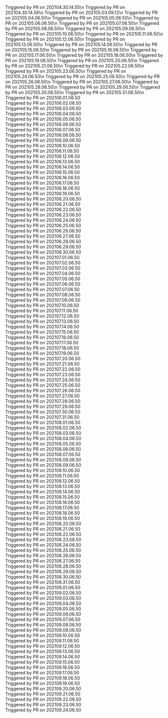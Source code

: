 
  Triggered by PR on 202104.30.14.55\n
  Triggered by PR on 202104.30.14.56\n
  Triggered by PR on 202105.03.09.12\n
  Triggered by PR on 202105.04.06.50\n
  Triggered by PR on 202105.05.06.50\n
  Triggered by PR on 202105.06.06.50\n
  Triggered by PR on 202105.07.06.50\n
  Triggered by PR on 202105.08.06.50\n
  Triggered by PR on 202105.09.06.50\n
  Triggered by PR on 202105.10.06.50\n
  Triggered by PR on 202105.11.06.50\n
  Triggered by PR on 202105.12.06.50\n
  Triggered by PR on 202105.13.06.50\n
  Triggered by PR on 202105.14.06.50\n
  Triggered by PR on 202105.15.06.50\n
  Triggered by PR on 202105.16.06.50\n
  Triggered by PR on 202105.17.06.50\n
  Triggered by PR on 202105.18.06.50\n
  Triggered by PR on 202105.19.06.50\n
  Triggered by PR on 202105.20.06.50\n
  Triggered by PR on 202105.21.06.50\n
  Triggered by PR on 202105.22.06.50\n
  Triggered by PR on 202105.23.06.50\n
  Triggered by PR on 202105.24.06.50\n
  Triggered by PR on 202105.25.06.50\n
  Triggered by PR on 202105.26.06.50\n
  Triggered by PR on 202105.27.06.50\n
  Triggered by PR on 202105.28.06.50\n
  Triggered by PR on 202105.29.06.50\n
  Triggered by PR on 202105.30.06.50\n
  Triggered by PR on 202105.31.06.50\n
  Triggered by PR on 202106.01.06.50  
  Triggered by PR on 202106.02.06.50  
  Triggered by PR on 202106.03.06.50  
  Triggered by PR on 202106.04.06.50  
  Triggered by PR on 202106.05.06.50  
  Triggered by PR on 202106.06.06.50  
  Triggered by PR on 202106.07.06.50  
  Triggered by PR on 202106.08.06.50  
  Triggered by PR on 202106.09.06.50  
  Triggered by PR on 202106.10.06.50  
  Triggered by PR on 202106.11.06.50  
  Triggered by PR on 202106.12.06.50  
  Triggered by PR on 202106.13.06.50  
  Triggered by PR on 202106.14.06.50  
  Triggered by PR on 202106.15.06.50  
  Triggered by PR on 202106.16.06.50  
  Triggered by PR on 202106.17.06.50  
  Triggered by PR on 202106.18.06.50  
  Triggered by PR on 202106.19.06.50  
  Triggered by PR on 202106.20.06.50  
  Triggered by PR on 202106.21.06.50  
  Triggered by PR on 202106.22.06.50  
  Triggered by PR on 202106.23.06.50  
  Triggered by PR on 202106.24.06.50  
  Triggered by PR on 202106.25.06.50  
  Triggered by PR on 202106.26.06.50  
  Triggered by PR on 202106.27.06.50  
  Triggered by PR on 202106.28.06.50  
  Triggered by PR on 202106.29.06.50  
  Triggered by PR on 202106.30.06.50  
  Triggered by PR on 202107.01.06.50  
  Triggered by PR on 202107.02.06.50  
  Triggered by PR on 202107.03.06.50  
  Triggered by PR on 202107.04.06.50  
  Triggered by PR on 202107.05.06.50  
  Triggered by PR on 202107.06.06.50  
  Triggered by PR on 202107.07.06.50  
  Triggered by PR on 202107.08.06.50  
  Triggered by PR on 202107.09.06.50  
  Triggered by PR on 202107.10.06.50  
  Triggered by PR on 202107.11.06.50  
  Triggered by PR on 202107.12.06.50  
  Triggered by PR on 202107.13.06.50  
  Triggered by PR on 202107.14.06.50  
  Triggered by PR on 202107.15.06.50  
  Triggered by PR on 202107.16.06.50  
  Triggered by PR on 202107.17.06.50  
  Triggered by PR on 202107.18.06.50  
  Triggered by PR on 202107.19.06.50  
  Triggered by PR on 202107.20.06.50  
  Triggered by PR on 202107.21.06.50  
  Triggered by PR on 202107.22.06.50  
  Triggered by PR on 202107.23.06.50  
  Triggered by PR on 202107.24.06.50  
  Triggered by PR on 202107.25.06.50  
  Triggered by PR on 202107.26.06.50  
  Triggered by PR on 202107.27.06.50  
  Triggered by PR on 202107.28.06.50  
  Triggered by PR on 202107.29.06.50  
  Triggered by PR on 202107.30.06.50  
  Triggered by PR on 202107.31.06.50  
  Triggered by PR on 202108.01.06.50  
  Triggered by PR on 202108.02.06.50  
  Triggered by PR on 202108.03.06.50  
  Triggered by PR on 202108.04.06.50  
  Triggered by PR on 202108.05.06.50  
  Triggered by PR on 202108.06.06.50  
  Triggered by PR on 202108.07.06.50  
  Triggered by PR on 202108.08.06.50  
  Triggered by PR on 202108.09.06.50  
  Triggered by PR on 202108.10.06.50  
  Triggered by PR on 202108.11.06.50  
  Triggered by PR on 202108.12.06.50  
  Triggered by PR on 202108.13.06.50  
  Triggered by PR on 202108.14.06.50  
  Triggered by PR on 202108.15.06.50  
  Triggered by PR on 202108.16.06.50  
  Triggered by PR on 202108.17.06.50  
  Triggered by PR on 202108.18.06.50  
  Triggered by PR on 202108.19.06.50  
  Triggered by PR on 202108.20.06.50  
  Triggered by PR on 202108.21.06.50  
  Triggered by PR on 202108.22.06.50  
  Triggered by PR on 202108.23.06.50  
  Triggered by PR on 202108.24.06.50  
  Triggered by PR on 202108.25.06.50  
  Triggered by PR on 202108.26.06.50  
  Triggered by PR on 202108.27.06.50  
  Triggered by PR on 202108.28.06.50  
  Triggered by PR on 202108.29.06.50  
  Triggered by PR on 202108.30.06.50  
  Triggered by PR on 202108.31.06.50  
  Triggered by PR on 202109.01.06.50  
  Triggered by PR on 202109.02.06.50  
  Triggered by PR on 202109.03.06.50  
  Triggered by PR on 202109.04.06.50  
  Triggered by PR on 202109.05.06.50  
  Triggered by PR on 202109.06.06.50  
  Triggered by PR on 202109.07.06.50  
  Triggered by PR on 202109.08.06.50  
  Triggered by PR on 202109.09.06.50  
  Triggered by PR on 202109.10.06.50  
  Triggered by PR on 202109.11.06.50  
  Triggered by PR on 202109.12.06.50  
  Triggered by PR on 202109.13.06.50  
  Triggered by PR on 202109.14.06.50  
  Triggered by PR on 202109.15.06.50  
  Triggered by PR on 202109.16.06.50  
  Triggered by PR on 202109.17.06.50  
  Triggered by PR on 202109.18.06.50  
  Triggered by PR on 202109.19.06.50  
  Triggered by PR on 202109.20.06.50  
  Triggered by PR on 202109.21.06.50  
  Triggered by PR on 202109.22.06.50  
  Triggered by PR on 202109.23.06.50  
  Triggered by PR on 202109.24.06.50  
